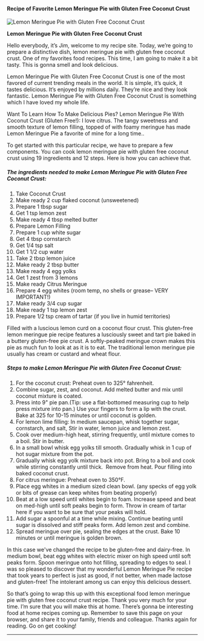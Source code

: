             

#### Recipe of Favorite Lemon Meringue Pie with Gluten Free Coconut Crust

![Lemon Meringue Pie with Gluten Free Coconut Crust](https://img-global.cpcdn.com/recipes/6227290156433408/751x532cq70/lemon-meringue-pie-with-gluten-free-coconut-crust-recipe-main-photo.jpg)

**Lemon Meringue Pie with Gluten Free Coconut Crust**

Hello everybody, it’s Jim, welcome to my recipe site. Today, we’re going to prepare a distinctive dish, lemon meringue pie with gluten free coconut crust. One of my favorites food recipes. This time, I am going to make it a bit tasty. This is gonna smell and look delicious.

Lemon Meringue Pie with Gluten Free Coconut Crust is one of the most favored of current trending meals in the world. It is simple, it’s quick, it tastes delicious. It’s enjoyed by millions daily. They’re nice and they look fantastic. Lemon Meringue Pie with Gluten Free Coconut Crust is something which I have loved my whole life.

Want To Learn How To Make Delicious Pies? Lemon Meringue Pie With Coconut Crust (Gluten Free!): I love citrus. The tangy sweetness and smooth texture of lemon filling, topped of with foamy meringue has made Lemon Meringue Pie a favorite of mine for a long time..

To get started with this particular recipe, we have to prepare a few components. You can cook lemon meringue pie with gluten free coconut crust using 19 ingredients and 12 steps. Here is how you can achieve that.

##### The ingredients needed to make Lemon Meringue Pie with Gluten Free Coconut Crust:

1.  Take Coconut Crust
2.  Make ready 2 cup flaked coconut (unsweetened)
3.  Prepare 1 tbsp sugar
4.  Get 1 tsp lemon zest
5.  Make ready 4 tbsp melted butter
6.  Prepare Lemon Filling
7.  Prepare 1 cup white sugar
8.  Get 4 tbsp cornstarch
9.  Get 1/4 tsp salt
10.  Get 1 1/2 cup water
11.  Take 2 tbsp lemon juice
12.  Make ready 2 tbsp butter
13.  Make ready 4 egg yolks
14.  Get 1 zest from 3 lemons
15.  Make ready Citrus Meringue
16.  Prepare 4 egg whites (room temp, no shells or grease– VERY IMPORTANT!)
17.  Make ready 3/4 cup sugar
18.  Make ready 1 tsp lemon zest
19.  Prepare 1/2 tsp cream of tartar (if you live in humid territories)

Filled with a luscious lemon curd on a coconut flour crust. This gluten-free lemon meringue pie recipe features a lusciously sweet and tart pie baked in a buttery gluten-free pie crust. A softly-peaked meringue crown makes this pie as much fun to look at as it is to eat. The traditional lemon meringue pie usually has cream or custard and wheat flour.

##### Steps to make Lemon Meringue Pie with Gluten Free Coconut Crust:

1.  For the coconut crust: Preheat oven to 325° fahrenheit.
2.  Combine sugar, zest, and coconut. Add melted butter and mix until coconut mixture is coated.
3.  Press into 9" pie pan.(Tip: use a flat-bottomed measuring cup to help press mixture into pan.) Use your fingers to form a lip with the crust. Bake at 325 for 10-15 minutes or until coconut is golden.
4.  For lemon lime filling: In medium saucepan, whisk together sugar, cornstarch, and salt, Stir in water, lemon juice and lemon zest.
5.  Cook over medium-high heat, stirring frequently, until mixture comes to a boil. Stir in butter.
6.  In a small bowl whisk egg yolks till smooth. Gradually whisk in 1 cup of hot sugar mixture from the pot.
7.  Gradually whisk egg yolk mixture back into pot. Bring to a boil and cook while stirring constantly until thick.  Remove from heat. Pour filling into baked coconut crust.
8.  For citrus meringue: Preheat oven to 350°F.
9.  Place egg whites in a medium sized clean bowl. (any specks of egg yolk or bits of grease can keep whites from beating properly)
10.  Beat at a low speed until whites begin to foam. Increase speed and beat on med-high until soft peaks begin to form. Throw in cream of tartar here if you want to be sure that your peaks will hold.
11.  Add sugar a spoonful at a time while mixing. Continue beating until sugar is dissolved and stiff peaks form. Add lemon zest and combine.
12.  Spread meringue over pie, sealing the edges at the crust. Bake 10 minutes or until meringue is golden brown.

In this case we've changed the recipe to be gluten-free and dairy-free. In medium bowl, beat egg whites with electric mixer on high speed until soft peaks form. Spoon meringue onto hot filling, spreading to edges to seal. I was so pleased to discover that my wonderful Lemon Meringue Pie recipe that took years to perfect is just as good, if not better, when made lactose and gluten-free! The intolerant among us can enjoy this delicious dessert.

So that’s going to wrap this up with this exceptional food lemon meringue pie with gluten free coconut crust recipe. Thank you very much for your time. I’m sure that you will make this at home. There’s gonna be interesting food at home recipes coming up. Remember to save this page on your browser, and share it to your family, friends and colleague. Thanks again for reading. Go on get cooking!

* * *